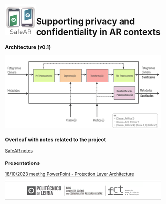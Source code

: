 

<img align="left" width="100" height="100" src="assets\safeAR_ipl_icon.png">

# Supporting privacy and confidentiality in AR contexts


### Architecture (v0.1)

<p align="center">
<img src="assets/safeAR_layer_v0.png" width="700px"/>
</p>


[//]: <> (### License )

### Overleaf with notes related to the project

[SafeAR notes](https://www.overleaf.com/4431479233xhqwswqnyzcg#62d120)

### Presentations

[18/10/2023 meeting PowerPoint - Protection Layer Architecture](https://myipleiria.sharepoint.com/:p:/r/sites/SafeAR/Shared%20Documents/General/Reuniao_SafeAR_18_10.pptx?d=w8587b7f6e4d94049a08dc22a5a615661&csf=1&web=1&e=oHyBq4)

<!-- ### Contact

If you have any questions, suggestions or want to contribute, feel free to contact me at <code>tiago.r.ribeiro@gmail.com</code>. -->


<p align="center" style="margin: 0; padding: 0;">
<img src="assets/CIIC_logo_v2.png" width="800px" style="display: block; margin: 0; padding: 0;"/>
</p>
